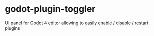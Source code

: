 # godot-plugin-toggler
UI panel for Godot 4 editor allowing to easily enable / disable / restart plugins
